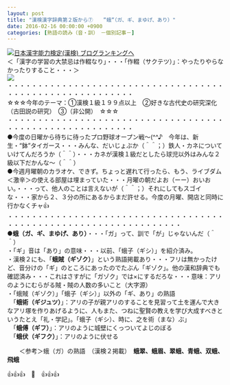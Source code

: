 ```yaml
---
layout: post
title: "漢検漢字辞典第２版から⑦　　“蛾“（ガ、ギ、まゆげ、あり）"
date: 2016-02-16 00:00:00 +0900
categories: [熟語の読み（音・訓）　－個別記事－]
---
```


[![](/syuusyuu9701/assets/images/漢検漢字辞典第２版から⑦-“蛾“（ガ、ギ、まゆげ、あり）-br_c_3028_1.gif)](http://blog.with2.net/link.php?1659096:3028 "日本漢字能力検定(漢検) ブログランキングへ")[日本漢字能力検定(漢検) ブログランキングへ](http://blog.with2.net/link.php?1659096:3028)  
＜「漢字の学習の大禁忌は作輟なり」・・・「作輟（サクテツ）」：やったりやらなかったりすること・・・＞  
![](/syuusyuu9701/assets/images/漢検漢字辞典第２版から⑦-“蛾“（ガ、ギ、まゆげ、あり）-04ac2a806755bc845c5ed4d37ea254fd.jpg)  
・・・・・・・・・・・・・・・・・・・・・・・・・・・・・・・・・・・・・・・・・・・・・・・・・・・・・・・・・  
☆☆☆今年のテーマ：①漢検１級１９９点以上　②好きな古代史の研究深化（古田説の研究）　③（非公開）　☆☆☆　　  
・・・・・・・・・・・・・・・・・・・・・・・・・・・・・・・・・・・・・・・・・・・・・・・・・・・・・・・・・  
●今度の日曜から待ちに待ったプロ野球オープン戦～(^^♪　今年は、新生・“鉢”タイガース・・・みんな、だいじょぶか（＾＾；）鉄人・カネについていけてんだろうか（＾＾）・・・カネが漢検１級だとしたら球児以外はみんな２級以下だかんな～（＾＾）  
●今週月曜朝のカラオケ、できず。ちょっと遅れて行ったら、もう、ライブダム＜激辛＞の使える部屋は埋まっていた・・・月曜の朝だよお（ーー）おいおい。・・・って、他人のことは言えないが（＾＾；）それにしてもスゴイな・・・家から２、３分の所にあるからまだ許せる。今度の月曜、開店と同時に行かなくチャ👍  
・・・・・・・・・・・・・・・・・・・・・・・・・・・・・・・・・・・・・・・・・・・・・・・・・・・・・・・・・・・・・・・・・  
**●蛾（ガ、ギ、まゆげ、あり）**・・・「ガ」って、訓で「が」じゃないんだ（＾＾）  
・「ギ」音は「あり」の意味・・・以前、「蛾子（ギシ）」を紹介済み。  
・漢検２にも、「**蛾賊（ギゾク）**」という熟語掲載あり・・・フリは無かったけど、音分けの「ギ」のところにあったのでたぶん「ギゾク」。他の漢和辞典でも確認済み・・・これはさすがに「ガゾク」では×にするだろな・・・意味：アリのようにむらがる賊・賊の人数の多いこと（大字源）  
・「蛾賊（ギゾク）」「蛾子（ギシ）」以外の「ギ、あり」の熟語  
　「**蛾術（ギジュツ）**」：アリの子が親アリのすることを見習って土を運んで大きなアリ塚を作りあげるように、人もまた、つねに聖賢の教えを学び大成すべきというたとえ「礼・学記」。「蛾子（ギシ）、時に、之を術（まな）ぶ」  
　「**蛾傅（ギフ）**」：アリのように城壁にくっついてよじのぼる  
　「**蛾伏（ギフク）**」：アリのように伏せる  
  
　　＜参考＞蛾（ガ）の熟語　（漢検２掲載）　**蛾翠、蛾眉、翠蛾、青蛾、双蛾、飛蛾**  
  
  
👍👍👍　🐒　👍👍👍  
